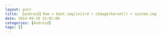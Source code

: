 ```yaml
---
layout: post
title: 【android】Rom = boot.img(initrd + zImage(kernel)) + system.img
date: 2014-09-20 15:01:00
categories: [Android]
tags: []
---
```

      